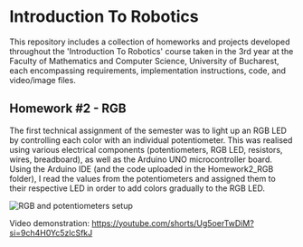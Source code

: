 # Introduction To Robotics

This repository includes a collection of homeworks and projects developed throughout the 'Introduction To Robotics' course taken in the 3rd year at the Faculty of Mathematics and Computer Science, University of Bucharest, each encompassing requirements, implementation instructions, code, and video/image files.

## Homework #2 - RGB

The first technical assignment of the semester was to light up an RGB LED by controlling each color with an individual potentiometer. This was realised using various electrical components (potentiometers, RGB LED, resistors, wires, breadboard), as well as the Arduino UNO microcontroller board. Using the Arduino IDE (and the code uploaded in the Homework2_RGB folder), I read the values from the potentiometers and assigned them to their respective LED in order to add colors gradually to the RGB LED.

![RGB and potentiometers setup](https://github.com/vfranci/IntroductionToRobotics/assets/115077321/989c5a7c-4c28-4f13-bde4-d1f94d468b7b)

Video demonstration: https://youtube.com/shorts/Ug5oerTwDiM?si=9ch4H0Yc5zlcSfkJ
